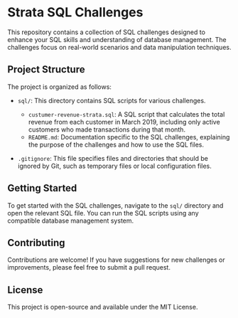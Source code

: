 # Strata SQL Challenges

This repository contains a collection of SQL challenges designed to enhance your SQL skills and understanding of database management. The challenges focus on real-world scenarios and data manipulation techniques.

## Project Structure

The project is organized as follows:

- `sql/`: This directory contains SQL scripts for various challenges.
  - `custumer-revenue-strata.sql`: A SQL script that calculates the total revenue from each customer in March 2019, including only active customers who made transactions during that month.
  - `README.md`: Documentation specific to the SQL challenges, explaining the purpose of the challenges and how to use the SQL files.

- `.gitignore`: This file specifies files and directories that should be ignored by Git, such as temporary files or local configuration files.

## Getting Started

To get started with the SQL challenges, navigate to the `sql/` directory and open the relevant SQL file. You can run the SQL scripts using any compatible database management system.

## Contributing

Contributions are welcome! If you have suggestions for new challenges or improvements, please feel free to submit a pull request.

## License

This project is open-source and available under the MIT License.
